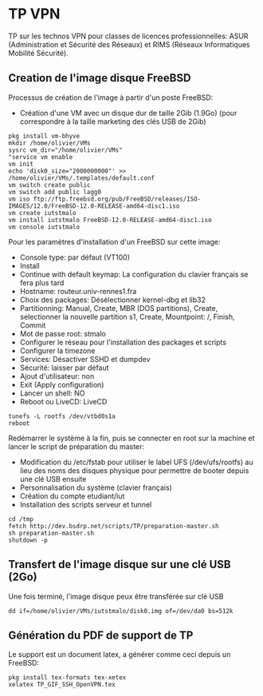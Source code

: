 # TP VPN

TP sur les technos VPN pour classes de licences professionnelles: ASUR (Administration et Sécurité des Réseaux) et RIMS (Réseaux Informatiques Mobilité Sécurité).

## Creation de l'image disque FreeBSD

Processus de création de l'image à partir d'un poste FreeBSD:
* Création d'une VM avec un disque dur de taille 2Gib (1.9Go) (pour correspondre à la taille marketing des clés USB de 2Gib)
```
pkg install vm-bhyve
mkdir /home/olivier/VMs
sysrc vm_dir="/home/olivier/VMs"
"service vm enable
vm init
echo 'disk0_size="2000000000"' >> /home/olivier/VMs/.templates/default.conf
vm switch create public
vm switch add public lagg0
vm iso ftp://ftp.freebsd.org/pub/FreeBSD/releases/ISO-IMAGES/12.0/FreeBSD-12.0-RELEASE-amd64-disc1.iso
vm create iutstmalo
vm install iutstmalo FreeBSD-12.0-RELEASE-amd64-disc1.iso
vm console iutstmalo
```

Pour les paramètres d'installation d'un FreeBSD sur cette image:
* Console type: par défaut (VT100)
* Install
* Continue with default keymap: La configuration du clavier français se fera plus tard
* Hostname: routeur.univ-rennes1.fra
* Choix des packages: Désélectionner kernel-dbg et lib32
* Partitionning: Manual, Create, MBR (DOS partitions), Create, selectionner la nouvelle partition s1, Create, Mountpoint: /, Finish, Commit
* Mot de passe root: stmalo
* Configurer le réseau pour l'installation des packages et scripts
* Configurer la timezone
* Services: Désactiver SSHD et dumpdev
* Sécurité: laisser par défaut
* Ajout d'utilisateur: non
* Exit (Apply configuration)
* Lancer un shell: NO
* Reboot ou LiveCD: LiveCD

```
tunefs -L rootfs /dev/vtbd0s1a
reboot
```

Redémarrer le système à la fin, puis se connecter en root sur la machine et lancer le script de préparation du master:
* Modification du /etc/fstab pour utiliser le label UFS (/dev/ufs/rootfs) au lieu des noms des disques physique pour permettre de booter depuis une clé USB ensuite
* Personnalisation du système (clavier français)
* Création du compte etudiant/iut
* Installation des scripts serveur et tunnel

```
cd /tmp
fetch http://dev.bsdrp.net/scripts/TP/preparation-master.sh
sh preparation-master.sh
shutdown -p
```

## Transfert de l'image disque sur une clé USB (2Go)
Une fois terminé, l'image disque peux être transférée sur clé USB
```
dd if=/home/olivier/VMs/iutstmalo/disk0.img of=/dev/da0 bs=512k
```

## Génération du PDF de support de TP
Le support est un document latex, a générer comme ceci depuis un FreeBSD:
```
pkg install tex-formats tex-xetex
xelatex TP_GIF_SSH_OpenVPN.tex
```
